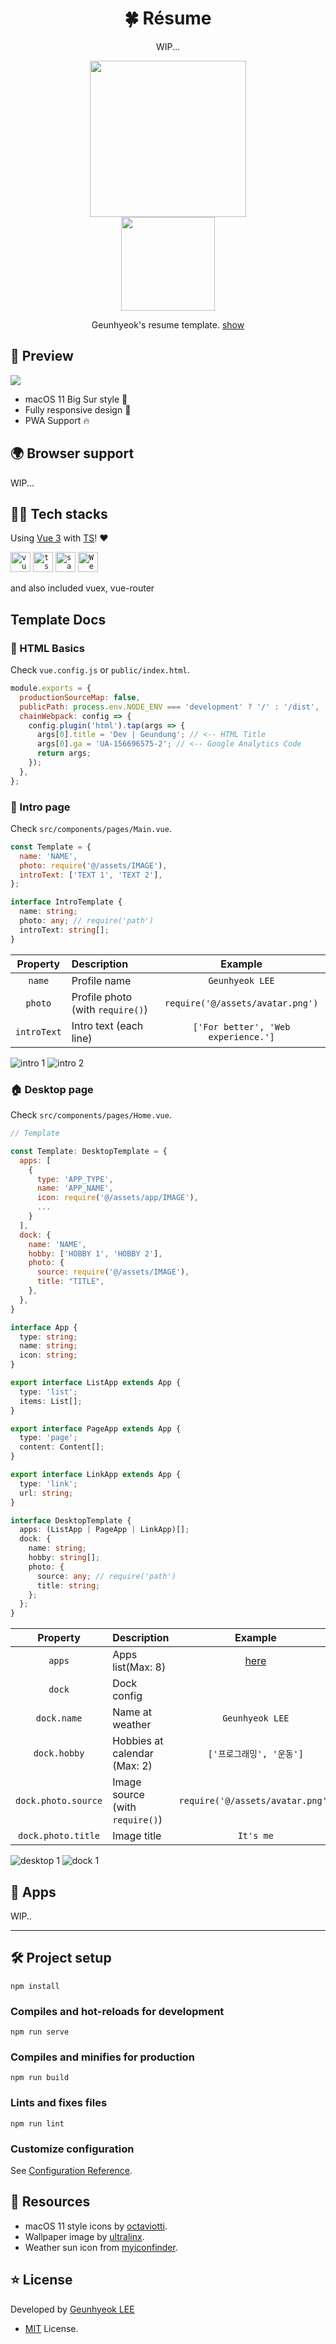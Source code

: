 <div align="center">

# 🍀 Résume

WIP...

  <img src="./src/assets/avatar.png" width="250">
  <br>
  <img src="./src/assets/pwa-support.png" width="150">

Geunhyeok's resume template. [show](https://this.geundung.dev)

</div>

## 👀 Preview

<img src="./preview.jpg">

- macOS 11 Big Sur style 🍎
- Fully responsive design 📱
- PWA Support 🔥

## 🌍 Browser support

WIP...

## 👨‍💻 Tech stacks

Using [Vue 3](https://github.com/vuejs/vue-next) with [TS](https://github.com/microsoft/TypeScript)! ❤️

<code><img alt="vue" src="https://user-images.githubusercontent.com/26512984/88481837-ac3ed900-cf98-11ea-8a23-b53146870c81.jpg" width="32"></code>
<code><img alt="ts" src="https://user-images.githubusercontent.com/26512984/88481840-ae089c80-cf98-11ea-84f5-27da9f22c606.jpg" width="32"></code>
<code><img alt="sass" src="https://user-images.githubusercontent.com/26512984/88482103-2754bf00-cf9a-11ea-9e2f-075735d3db3c.jpg" width="32"></code>
<code><img alt="Webpack" src="https://user-images.githubusercontent.com/26512984/88482177-a21dda00-cf9a-11ea-82ad-d2dede682d37.jpg" width="32"></code>

and also included vuex, vue-router

## Template Docs

### 🐥 HTML Basics

Check `vue.config.js` or `public/index.html`.

```js
module.exports = {
  productionSourceMap: false,
  publicPath: process.env.NODE_ENV === 'development' ? '/' : '/dist',
  chainWebpack: config => {
    config.plugin('html').tap(args => {
      args[0].title = 'Dev | Geundung'; // <-- HTML Title
      args[0].ga = 'UA-156696575-2'; // <-- Google Analytics Code
      return args;
    });
  },
};
```

### 👋 Intro page

Check `src/components/pages/Main.vue`.

```js
const Template = {
  name: 'NAME',
  photo: require('@/assets/IMAGE'),
  introText: ['TEXT 1', 'TEXT 2'],
};
```

```ts
interface IntroTemplate {
  name: string;
  photo: any; // require('path')
  introText: string[];
}
```

|  Property   | Description                      |               Example               |
| :---------: | :------------------------------- | :---------------------------------: |
|   `name`    | Profile name                     |           `Geunhyeok LEE`           |
|   `photo`   | Profile photo (with `require()`) |  `require('@/assets/avatar.png')`   |
| `introText` | Intro text (each line)           | `['For better', 'Web experience.']` |

<img src="./docs/intro-1.png" alt="intro 1">
<img src="./docs/intro-2.png" alt="intro 2">

### 🏠 Desktop page

Check `src/components/pages/Home.vue`.

```js
// Template

const Template: DesktopTemplate = {
  apps: [
    {
      type: 'APP_TYPE',
      name: 'APP_NAME',
      icon: require('@/assets/app/IMAGE'),
      ...
    }
  ],
  dock: {
    name: 'NAME',
    hobby: ['HOBBY 1', 'HOBBY 2'],
    photo: {
      source: require('@/assets/IMAGE'),
      title: "TITLE",
    },
  },
}
```

```ts
interface App {
  type: string;
  name: string;
  icon: string;
}

export interface ListApp extends App {
  type: 'list';
  items: List[];
}

export interface PageApp extends App {
  type: 'page';
  content: Content[];
}

export interface LinkApp extends App {
  type: 'link';
  url: string;
}

interface DesktopTemplate {
  apps: (ListApp | PageApp | LinkApp)[];
  dock: {
    name: string;
    hobby: string[];
    photo: {
      source: any; // require('path')
      title: string;
    };
  };
}
```

|      Property       | Description                     |             Example              |
| :-----------------: | :------------------------------ | :------------------------------: |
|       `apps`        | Apps list(Max: 8)               |          [here](#apps)           |
|       `dock`        | Dock config                     |                                  |
|     `dock.name`     | Name at weather                 |         `Geunhyeok LEE`          |
|    `dock.hobby`     | Hobbies at calendar (Max: 2)    |     `['프로그래밍', '운동']`     |
| `dock.photo.source` | Image source (with `require()`) | `require('@/assets/avatar.png')` |
| `dock.photo.title`  | Image title                     |            `It's me`             |

<img src="./docs/desktop-1.png" alt="desktop 1">
<img src="./docs/dock-1.png" alt="dock 1">

## 🎁 Apps

WIP..

---

## 🛠 Project setup

```
npm install
```

### Compiles and hot-reloads for development

```
npm run serve
```

### Compiles and minifies for production

```
npm run build
```

### Lints and fixes files

```
npm run lint
```

### Customize configuration

See [Configuration Reference](https://cli.vuejs.org/config/).

## 🎨 Resources

- macOS 11 style icons by [octaviotti](https://www.deviantart.com/octaviotti).
- Wallpaper image by [ultralinx](https://theultralinx.com/2018/11/gradient-wave-wallpaper-by-ultralinx).
- Weather sun icon from [myiconfinder](http://www.myiconfinder.com/icon/sun-heat-hot-weather-summer-sunshine/22781).

## ⭐️ License

Developed by [Geunhyeok LEE](https://github.com/leegeunhyeok)

- [MIT](./LICENSE) License.
